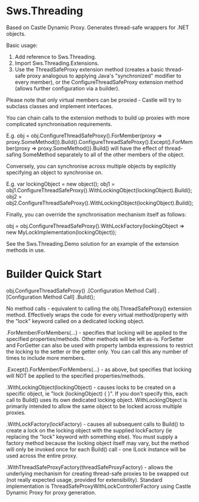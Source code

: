 Sws.Threading
=============

Based on Castle Dynamic Proxy.  Generates thread-safe wrappers for .NET objects.

Basic usage:

1. Add reference to Sws.Threading.
2. Import Sws.Threading.Extensions.
3. Use the ThreadSafeProxy extension method (creates a basic thread-safe proxy analogous to applying Java's "synchronized" modifier to every member), or the ConfigureThreadSafeProxy extension method (allows further configuration via a builder).

Please note that only virtual members can be proxied - Castle will try to subclass classes and implement interfaces.

You can chain calls to the extension methods to build up proxies with more complicated synchronisation requirements.

E.g.
obj = obj.ConfigureThreadSafeProxy().ForMember(proxy => proxy.SomeMethod()).Build().ConfigureThreadSafeProxy().Except().ForMember(proxy => proxy.SomeMethod()).Build() will have the effect of thread-safing SomeMethod separately to all of the other members of the object.

Conversely, you can synchronise across multiple objects by explicitly specifying an object to synchronise on.

E.g.
var lockingObject = new object();
obj1 = obj1.ConfigureThreadSafeProxy().WithLockingObject(lockingObject).Build();
obj2 = obj2.ConfigureThreadSafeProxy().WithLockingObject(lockingObject).Build();

Finally, you can override the synchronisation mechanism itself as follows:

obj = obj.ConfigureThreadSafeProxy().WithLockFactory(lockingObject => new MyLockImplementation(lockingObject));

See the Sws.Threading.Demo solution for an example of the extension methods in use.

Builder Quick Start
===================

obj.ConfigureThreadSafeProxy()
  .[Configuration Method Call]
  .[Configuration Method Call]
  .Build();

No method calls - equivalent to calling the obj.ThreadSafeProxy() extension method.  Effectively wraps the code for every virtual method/property with the "lock" keyword called on a dedicated locking object.

.ForMember/ForMembers(...) - specifies that locking will be applied to the specified properties/methods.  Other methods will be left as-is.  ForSetter and ForGetter can also be used with property lambda expressions to restrict the locking to the setter or the getter only.  You can call this any number of times to include more members.

.Except().ForMember/ForMembers(...) - as above, but specifies that locking will NOT be applied to the specified properties/methods.

.WithLockingObject(lockingObject) - causes locks to be created on a specific object, ie "lock (lockingObject) { }".  If you don't specify this, each call to Build() uses its own dedicated locking object.  WithLockingObject is primarily intended to allow the same object to be locked across multiple proxies.

.WithLockFactory(lockFactory) - causes all subsequent calls to Build() to create a lock on the locking object with the supplied lockFactory (ie replacing the "lock" keyword with something else).  You must supply a factory method because the locking object itself may vary, but the method will only be invoked once for each Build() call - one ILock instance will be used across the entire proxy.

.WithThreadSafeProxyFactory(threadSafeProxyFactory) - allows the underlying mechanism for creating thread-safe proxies to be swapped out (not really expected usage, provided for extensibility).  Standard implementation is ThreadSafeProxyWithLockControllerFactory using Castle Dynamic Proxy for proxy generation.
